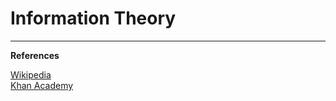 # Information Theory


-----
**References**   

[Wikipedia](https://en.wikipedia.org/wiki/Information_theory)<br>
[Khan Academy](https://www.khanacademy.org/computing/computer-science/informationtheory)
